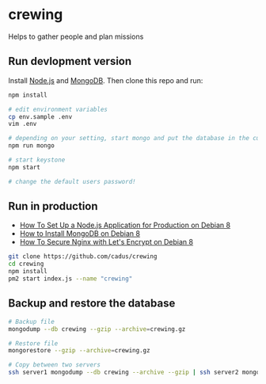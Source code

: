 # crewing

Helps to gather people and plan missions


## Run devlopment version

Install [Node.js](https://nodejs.org/) and [MongoDB](https://www.mongodb.com/). Then clone this repo and run:

```sh
npm install

# edit environment variables
cp env.sample .env
vim .env

# depending on your setting, start mongo and put the database in the current dir
npm run mongo

# start keystone
npm start

# change the default users password!
```


## Run in production

- [How To Set Up a Node.js Application for Production on Debian 8](https://www.digitalocean.com/community/tutorials/how-to-set-up-a-node-js-application-for-production-on-debian-8)
- [How to Install MongoDB on Debian 8](https://www.digitalocean.com/community/tutorials/how-to-install-mongodb-on-debian-8)
- [How To Secure Nginx with Let's Encrypt on Debian 8](https://www.digitalocean.com/community/tutorials/how-to-secure-nginx-with-let-s-encrypt-on-debian-8)

```sh
git clone https://github.com/cadus/crewing
cd crewing
npm install
pm2 start index.js --name "crewing"
```


## Backup and restore the database

```sh
# Backup file
mongodump --db crewing --gzip --archive=crewing.gz

# Restore file
mongorestore --gzip --archive=crewing.gz

# Copy between two servers
ssh server1 mongodump --db crewing --archive --gzip | ssh server2 mongorestore --archive --gzip
```
